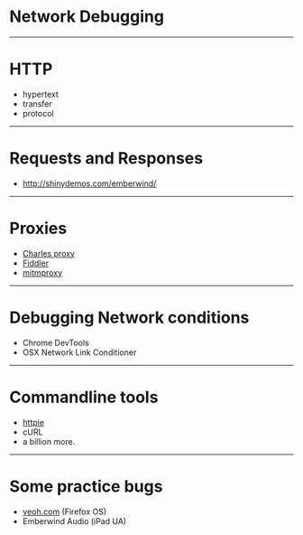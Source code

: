 # Network Debugging

***

# HTTP

* hypertext <!-- .element: class="fragment" data-fragment-index="1" -->
* transfer  <!-- .element:  class="fragment" data-fragment-index="2" -->
* protocol  <!-- .element:  class="fragment" data-fragment-index="3" -->

***

# Requests and Responses

* http://shinydemos.com/emberwind/

***

# Proxies

* [Charles proxy](http://www.charlesproxy.com/)
* [Fiddler](http://www.telerik.com/fiddler)
* [mitmproxy](http://mitmproxy.org/)

***

# Debugging Network conditions

* Chrome DevTools
* OSX Network Link Conditioner

***

# Commandline tools

* [httpie](https://github.com/jakubroztocil/httpie)
* cURL
* a billion more.

***

# Some practice bugs

* [veoh.com](http://veoh.com) (Firefox OS)
* Emberwind Audio (iPad UA)
